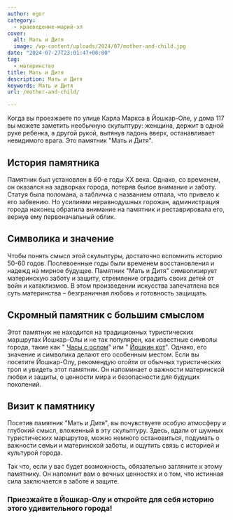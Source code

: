 ```yaml
---
author: egor
category:
  - краеведение-марий-эл
cover:
  alt: Мать и Дитя
  image: /wp-content/uploads/2024/07/mother-and-child.jpg
date: "2024-07-27T23:01:47+00:00"
tag:
  - материнство
title: Мать и Дитя
description: Мать и Дитя
keywords: Мать и Дитя
url: /mother-and-child/

---
```

Когда вы проезжаете по улице Карла Маркса в Йошкар-Оле, у дома 117 вы можете заметить необычную скульптуру: женщина, держит в одной руке ребенка, а другой рукой, вытянув ладонь вверх, останавливает невидимого врага. Это памятник "Мать и Дитя".

## История памятника

Памятник был установлен в 60-е годы XX века. Однако, со временем, он оказался на задворках города, потеряв былое внимание и заботу. Статуя была поломана, а табличка с названием отпала, что привело к его забвению. Но усилиями неравнодушных горожан, администрация города наконец обратила внимание на памятник и реставрировала его, вернув ему первоначальный облик.

## Символика и значение

Чтобы понять смысл этой скульптуры, достаточно вспомнить историю 50-60 годов. Послевоенные годы были временем восстановления и надежд на мирное будущее. Памятник "Мать и Дитя" символизирует материнскую заботу и защиту, стремление оградить своих детей от войн и катаклизмов. В этом произведении искусства запечатлена вся суть материнства – безграничная любовь и готовность защищать.

## Скромный памятник с большим смыслом

Этот памятник не находится на традиционных туристических маршрутах Йошкар-Олы и не так популярен, как известные символы города, такие как " [Часы с ослом](/chasy-s-oslom/)" или " [Йошкин кот](/joshkin_kot/)". Однако, его значение и символика делают его особенным местом. Если вы посетите Йошкар-Олу, рекомендую отойти от обычных туристических троп и увидеть этот памятник. Он напоминает о важности материнской любви и защиты, о ценности мира и безопасности для будущих поколений.

## Визит к памятнику

Посетив памятник "Мать и Дитя", вы почувствуете особую атмосферу и глубокий смысл, вложенный в эту скульптуру. Здесь, вдали от шумных туристических маршрутов, можно немного остановиться, подумать о важности семьи и материнской заботы, и ощутить связь с историей и культурой города.

Так что, если у вас будет возможность, обязательно загляните к этому памятнику. Он напомнит вам о вечных ценностях и о том, что истинная сила заключается в заботе и защите.

### Приезжайте в Йошкар-Олу и откройте для себя историю этого удивительного города!
